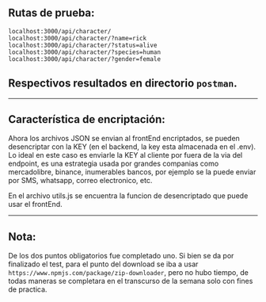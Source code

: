 ## Rutas de prueba:
```
localhost:3000/api/character/
localhost:3000/api/character/?name=rick
localhost:3000/api/character/?status=alive
localhost:3000/api/character/?species=human
localhost:3000/api/character/?gender=female
```

## Respectivos resultados en directorio ```postman```.

-------------------------------------------------------------------------------------------------
## Característica de encriptación:
Ahora los archivos JSON se envian al frontEnd encriptados, se pueden desencriptar con la KEY (en el backend, la key esta almacenada en el .env). Lo ideal en este caso es enviarle la KEY al cliente por fuera de la via del endpoint, es una estrategia usada por grandes companias como mercadolibre, binance, inumerables bancos, por ejemplo se la puede enviar por SMS, whatsapp, correo electronico, etc.

En el archivo utils.js se encuentra la funcion de desencriptado que puede usar el frontEnd.

-------------------------------------------------------------------------------------------------

## Nota: 
De los dos puntos obligatorios fue completado uno. 
Si bien se da por finalizado el test, para el punto del download se iba a usar ```https://www.npmjs.com/package/zip-downloader```, pero no hubo tiempo, de todas maneras se completara en el transcurso de la semana solo con fines de practica.
